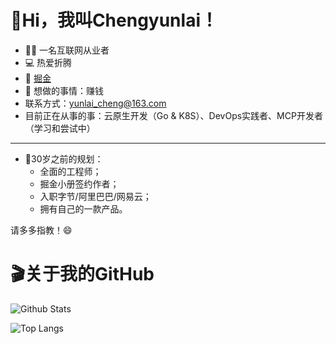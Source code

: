 # 👋Hi，我叫Chengyunlai！

- 🙋‍♂️ 一名互联网从业者
- 💻 热爱折腾
- 🌱 [掘金](https://juejin.cn/user/391873608037390)
- 🤔 想做的事情：赚钱
- 联系方式：yunlai_cheng@163.com
- 目前正在从事的事：云原生开发（Go & K8S）、DevOps实践者、MCP开发者（学习和尝试中）
- ---
- 🔭30岁之前的规划：
  -  全面的工程师；
  -  掘金小册签约作者；
  -  入职字节/阿里巴巴/网易云；
  -  拥有自己的一款产品。

请多多指教！😄

# 🎬关于我的GitHub

![Github Stats](https://github-readme-stats.vercel.app/api?username=Chengyunlai&show_icons=true)

![Top Langs](https://github-readme-stats.vercel.app/api/top-langs/?username=Chengyunlai&layout=compact)
